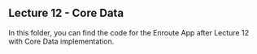## Lecture 12 - Core Data

In this folder, you can find the code for the Enroute App after Lecture 12 with Core Data implementation.
